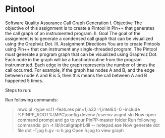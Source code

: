 # Pintool
Software Quality Assurance
Call Graph Generation
I. Objective
The objective of this assignment is to create a Pintool in Pin++ that generates the call
graph of an instrumented program.
II. Goal
The goal of the assignment is to generate a condensed call graph that can be visualized
using the Graphviz Dot.
III. Assignment Directions
You are to create Pintools using Pin++ that can instrument any single-threaded program.
The Pintool must generate a program graph that can be visualized using Graphviz Dot.
Each node in the graph will be a function/routine from the program instrumented. Each
edge in the graph represents the number of times the call occurred. For example, if the
graph has nodes A and B, and the edge between node A and B is 5, then this means the
call between A and B happened 5 times.

Steps to run:

Run following commands: 
>mwc.pl -type vc11 -features pin=1,ia32=1,intel64=0 -include %PINPP_ROOT%\MPC\config 
>devenv /useenv asgmt.sln 
Now open command prompt and go to your PinPP-master folder Run following commands:
>pin -t lib\hcallgraph1.dll -- notepad.exe Now generate dot file
>dot -Tjpg h.gv -o h.jpg 
Open h.jpg to view graph
